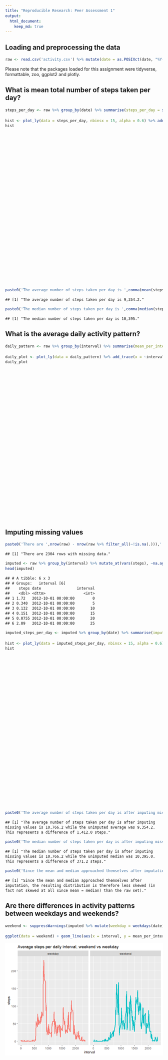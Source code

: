 ```yaml
---
title: "Reproducible Research: Peer Assessment 1"
output: 
  html_document:
    keep_md: true
---
```





## Loading and preprocessing the data

```r
raw <- read.csv('activity.csv') %>% mutate(date = as.POSIXct(date, "%Y-%m-$d"))
```
Please note that the packages loaded for this assignment were tidyverse, formattable, zoo, ggplot2 and plotly. 


## What is mean total number of steps taken per day?

```r
steps_per_day <- raw %>% group_by(date) %>% summarise(steps_per_day = sum(steps, na.rm = T))

hist <- plot_ly(data = steps_per_day, nbinsx = 15, alpha = 0.6) %>% add_histogram(x = ~steps_per_day) %>% layout(title = 'Histogram of the number of steps taken per day',yaxis = list(title = "Frequency"),xaxis = list(title = "Daily steps"))
hist
```

<!--html_preserve--><div id="htmlwidget-6cfda54bb3c24b6166be" style="width:672px;height:480px;" class="plotly html-widget"></div>
<script type="application/json" data-for="htmlwidget-6cfda54bb3c24b6166be">{"x":{"visdat":{"74f82f99534a":["function () ","plotlyVisDat"]},"cur_data":"74f82f99534a","attrs":{"74f82f99534a":{"nbinsx":15,"alpha":0.6,"alpha_stroke":1,"sizes":[10,100],"spans":[1,20],"x":{},"type":"histogram","inherit":true}},"layout":{"margin":{"b":40,"l":60,"t":25,"r":10},"title":"Histogram of the number of steps taken per day","yaxis":{"domain":[0,1],"automargin":true,"title":"Frequency"},"xaxis":{"domain":[0,1],"automargin":true,"title":"Daily steps"},"hovermode":"closest","showlegend":false},"source":"A","config":{"showSendToCloud":false},"data":[{"nbinsx":15,"x":[0,126,11352,12116,13294,15420,11015,0,12811,9900,10304,17382,12426,15098,10139,15084,13452,10056,11829,10395,8821,13460,8918,8355,2492,6778,10119,11458,5018,9819,15414,0,10600,10571,0,10439,8334,12883,3219,0,0,12608,10765,7336,0,41,5441,14339,15110,8841,4472,12787,20427,21194,14478,11834,11162,13646,10183,7047,0],"type":"histogram","marker":{"color":"rgba(31,119,180,0.6)","line":{"color":"rgba(31,119,180,1)"}},"error_y":{"color":"rgba(31,119,180,0.6)"},"error_x":{"color":"rgba(31,119,180,0.6)"},"xaxis":"x","yaxis":"y","frame":null}],"highlight":{"on":"plotly_click","persistent":false,"dynamic":false,"selectize":false,"opacityDim":0.2,"selected":{"opacity":1},"debounce":0},"shinyEvents":["plotly_hover","plotly_click","plotly_selected","plotly_relayout","plotly_brushed","plotly_brushing","plotly_clickannotation","plotly_doubleclick","plotly_deselect","plotly_afterplot","plotly_sunburstclick"],"base_url":"https://plot.ly"},"evals":[],"jsHooks":[]}</script><!--/html_preserve-->

```r
paste0('The average number of steps taken per day is ',comma(mean(steps_per_day$steps_per_day),1),'.')
```

```
## [1] "The average number of steps taken per day is 9,354.2."
```

```r
paste0('The median number of steps taken per day is ',comma(median(steps_per_day$steps_per_day),0),'.')
```

```
## [1] "The median number of steps taken per day is 10,395."
```




## What is the average daily activity pattern?

```r
daily_pattern <- raw %>% group_by(interval) %>% summarise(mean_per_interval = mean(steps, na.rm = T))

daily_plot <- plot_ly(data = daily_pattern) %>% add_trace(x = ~interval, y = ~mean_per_interval, type = 'scatter', mode = 'lines',  hoverinfo = 'text', text = ~paste('<b>','</br> Interval: ','</b>',interval,'<b>','</br> Steps per interval: ','</b>', comma(mean_per_interval,1))) %>% layout(title = 'Mean steps per daily interval', yaxis = list(title = 'steps'), xaxis = list(title = 'interval'))
daily_plot
```

<!--html_preserve--><div id="htmlwidget-1a4e6aaa9b7b237fe2d4" style="width:672px;height:480px;" class="plotly html-widget"></div>
<script type="application/json" data-for="htmlwidget-1a4e6aaa9b7b237fe2d4">{"x":{"visdat":{"74f88c65729":["function () ","plotlyVisDat"]},"cur_data":"74f88c65729","attrs":{"74f88c65729":{"alpha_stroke":1,"sizes":[10,100],"spans":[1,20],"x":{},"y":{},"type":"scatter","mode":"lines","hoverinfo":"text","text":{},"inherit":true}},"layout":{"margin":{"b":40,"l":60,"t":25,"r":10},"title":"Mean steps per daily interval","yaxis":{"domain":[0,1],"automargin":true,"title":"steps"},"xaxis":{"domain":[0,1],"automargin":true,"title":"interval"},"hovermode":"closest","showlegend":false},"source":"A","config":{"showSendToCloud":false},"data":[{"x":[0,5,10,15,20,25,30,35,40,45,50,55,100,105,110,115,120,125,130,135,140,145,150,155,200,205,210,215,220,225,230,235,240,245,250,255,300,305,310,315,320,325,330,335,340,345,350,355,400,405,410,415,420,425,430,435,440,445,450,455,500,505,510,515,520,525,530,535,540,545,550,555,600,605,610,615,620,625,630,635,640,645,650,655,700,705,710,715,720,725,730,735,740,745,750,755,800,805,810,815,820,825,830,835,840,845,850,855,900,905,910,915,920,925,930,935,940,945,950,955,1000,1005,1010,1015,1020,1025,1030,1035,1040,1045,1050,1055,1100,1105,1110,1115,1120,1125,1130,1135,1140,1145,1150,1155,1200,1205,1210,1215,1220,1225,1230,1235,1240,1245,1250,1255,1300,1305,1310,1315,1320,1325,1330,1335,1340,1345,1350,1355,1400,1405,1410,1415,1420,1425,1430,1435,1440,1445,1450,1455,1500,1505,1510,1515,1520,1525,1530,1535,1540,1545,1550,1555,1600,1605,1610,1615,1620,1625,1630,1635,1640,1645,1650,1655,1700,1705,1710,1715,1720,1725,1730,1735,1740,1745,1750,1755,1800,1805,1810,1815,1820,1825,1830,1835,1840,1845,1850,1855,1900,1905,1910,1915,1920,1925,1930,1935,1940,1945,1950,1955,2000,2005,2010,2015,2020,2025,2030,2035,2040,2045,2050,2055,2100,2105,2110,2115,2120,2125,2130,2135,2140,2145,2150,2155,2200,2205,2210,2215,2220,2225,2230,2235,2240,2245,2250,2255,2300,2305,2310,2315,2320,2325,2330,2335,2340,2345,2350,2355],"y":[1.71698113207547,0.339622641509434,0.132075471698113,0.150943396226415,0.0754716981132075,2.09433962264151,0.528301886792453,0.867924528301887,0,1.47169811320755,0.30188679245283,0.132075471698113,0.320754716981132,0.679245283018868,0.150943396226415,0.339622641509434,0,1.11320754716981,1.83018867924528,0.169811320754717,0.169811320754717,0.377358490566038,0.264150943396226,0,0,0,1.13207547169811,0,0,0.132075471698113,0,0.226415094339623,0,0,1.54716981132075,0.943396226415094,0,0,0,0,0.207547169811321,0.622641509433962,1.62264150943396,0.584905660377358,0.490566037735849,0.0754716981132075,0,0,1.18867924528302,0.943396226415094,2.56603773584906,0,0.339622641509434,0.358490566037736,4.11320754716981,0.660377358490566,3.49056603773585,0.830188679245283,3.11320754716981,1.11320754716981,0,1.56603773584906,3,2.24528301886792,3.32075471698113,2.9622641509434,2.09433962264151,6.05660377358491,16.0188679245283,18.3396226415094,39.4528301886792,44.4905660377358,31.4905660377358,49.2641509433962,53.7735849056604,63.4528301886792,49.9622641509434,47.0754716981132,52.1509433962264,39.3396226415094,44.0188679245283,44.1698113207547,37.3584905660377,49.0377358490566,43.811320754717,44.377358490566,50.5094339622642,54.5094339622642,49.9245283018868,50.9811320754717,55.6792452830189,44.3207547169811,52.2641509433962,69.5471698113208,57.8490566037736,56.1509433962264,73.377358490566,68.2075471698113,129.433962264151,157.528301886792,171.150943396226,155.396226415094,177.301886792453,206.169811320755,195.924528301887,179.566037735849,183.396226415094,167.018867924528,143.452830188679,124.037735849057,109.11320754717,108.11320754717,103.716981132075,95.9622641509434,66.2075471698113,45.2264150943396,24.7924528301887,38.7547169811321,34.9811320754717,21.0566037735849,40.5660377358491,26.9811320754717,42.4150943396226,52.6603773584906,38.9245283018868,50.7924528301887,44.2830188679245,37.4150943396226,34.6981132075472,28.3396226415094,25.0943396226415,31.9433962264151,31.3584905660377,29.6792452830189,21.3207547169811,25.5471698113208,28.377358490566,26.4716981132075,33.4339622641509,49.9811320754717,42.0377358490566,44.6037735849057,46.0377358490566,59.188679245283,63.8679245283019,87.6981132075472,94.8490566037736,92.7735849056604,63.3962264150943,50.1698113207547,54.4716981132075,32.4150943396226,26.5283018867925,37.7358490566038,45.0566037735849,67.2830188679245,42.3396226415094,39.8867924528302,43.2641509433962,40.9811320754717,46.2452830188679,56.4339622641509,42.7547169811321,25.1320754716981,39.9622641509434,53.5471698113208,47.3207547169811,60.811320754717,55.7547169811321,51.9622641509434,43.5849056603774,48.6981132075472,35.4716981132075,37.5471698113208,41.8490566037736,27.5094339622642,17.1132075471698,26.0754716981132,43.622641509434,43.7735849056604,30.0188679245283,36.0754716981132,35.4905660377358,38.8490566037736,45.9622641509434,47.7547169811321,48.1320754716981,65.3207547169811,82.9056603773585,98.6603773584906,102.11320754717,83.9622641509434,62.1320754716981,64.1320754716981,74.5471698113208,63.1698113207547,56.9056603773585,59.7735849056604,43.8679245283019,38.5660377358491,44.6603773584906,45.4528301886792,46.2075471698113,43.6792452830189,46.622641509434,56.3018867924528,50.7169811320755,61.2264150943396,72.7169811320755,78.9433962264151,68.9433962264151,59.6603773584906,75.0943396226415,56.5094339622642,34.7735849056604,37.4528301886792,40.6792452830189,58.0188679245283,74.6981132075472,85.3207547169811,59.2641509433962,67.7735849056604,77.6981132075472,74.2452830188679,85.3396226415094,99.4528301886792,86.5849056603774,85.6037735849057,84.8679245283019,77.8301886792453,58.0377358490566,53.3584905660377,36.3207547169811,20.7169811320755,27.3962264150943,40.0188679245283,30.2075471698113,25.5471698113208,45.6603773584906,33.5283018867925,19.622641509434,19.0188679245283,19.3396226415094,33.3396226415094,26.811320754717,21.1698113207547,27.3018867924528,21.3396226415094,19.5471698113208,21.3207547169811,32.3018867924528,20.1509433962264,15.9433962264151,17.2264150943396,23.4528301886792,19.2452830188679,12.4528301886792,8.0188679245283,14.6603773584906,16.3018867924528,8.67924528301887,7.79245283018868,8.13207547169811,2.62264150943396,1.45283018867925,3.67924528301887,4.81132075471698,8.50943396226415,7.07547169811321,8.69811320754717,9.75471698113208,2.20754716981132,0.320754716981132,0.113207547169811,1.60377358490566,4.60377358490566,3.30188679245283,2.84905660377358,0,0.830188679245283,0.962264150943396,1.58490566037736,2.60377358490566,4.69811320754717,3.30188679245283,0.641509433962264,0.226415094339623,1.07547169811321],"type":"scatter","mode":"lines","hoverinfo":["text","text","text","text","text","text","text","text","text","text","text","text","text","text","text","text","text","text","text","text","text","text","text","text","text","text","text","text","text","text","text","text","text","text","text","text","text","text","text","text","text","text","text","text","text","text","text","text","text","text","text","text","text","text","text","text","text","text","text","text","text","text","text","text","text","text","text","text","text","text","text","text","text","text","text","text","text","text","text","text","text","text","text","text","text","text","text","text","text","text","text","text","text","text","text","text","text","text","text","text","text","text","text","text","text","text","text","text","text","text","text","text","text","text","text","text","text","text","text","text","text","text","text","text","text","text","text","text","text","text","text","text","text","text","text","text","text","text","text","text","text","text","text","text","text","text","text","text","text","text","text","text","text","text","text","text","text","text","text","text","text","text","text","text","text","text","text","text","text","text","text","text","text","text","text","text","text","text","text","text","text","text","text","text","text","text","text","text","text","text","text","text","text","text","text","text","text","text","text","text","text","text","text","text","text","text","text","text","text","text","text","text","text","text","text","text","text","text","text","text","text","text","text","text","text","text","text","text","text","text","text","text","text","text","text","text","text","text","text","text","text","text","text","text","text","text","text","text","text","text","text","text","text","text","text","text","text","text","text","text","text","text","text","text","text","text","text","text","text","text","text","text","text","text","text","text","text","text","text","text","text","text","text","text","text","text","text","text"],"text":["<b> <\/br> Interval:  <\/b> 0 <b> <\/br> Steps per interval:  <\/b> 1.7","<b> <\/br> Interval:  <\/b> 5 <b> <\/br> Steps per interval:  <\/b> 0.3","<b> <\/br> Interval:  <\/b> 10 <b> <\/br> Steps per interval:  <\/b> 0.1","<b> <\/br> Interval:  <\/b> 15 <b> <\/br> Steps per interval:  <\/b> 0.2","<b> <\/br> Interval:  <\/b> 20 <b> <\/br> Steps per interval:  <\/b> 0.1","<b> <\/br> Interval:  <\/b> 25 <b> <\/br> Steps per interval:  <\/b> 2.1","<b> <\/br> Interval:  <\/b> 30 <b> <\/br> Steps per interval:  <\/b> 0.5","<b> <\/br> Interval:  <\/b> 35 <b> <\/br> Steps per interval:  <\/b> 0.9","<b> <\/br> Interval:  <\/b> 40 <b> <\/br> Steps per interval:  <\/b> 0.0","<b> <\/br> Interval:  <\/b> 45 <b> <\/br> Steps per interval:  <\/b> 1.5","<b> <\/br> Interval:  <\/b> 50 <b> <\/br> Steps per interval:  <\/b> 0.3","<b> <\/br> Interval:  <\/b> 55 <b> <\/br> Steps per interval:  <\/b> 0.1","<b> <\/br> Interval:  <\/b> 100 <b> <\/br> Steps per interval:  <\/b> 0.3","<b> <\/br> Interval:  <\/b> 105 <b> <\/br> Steps per interval:  <\/b> 0.7","<b> <\/br> Interval:  <\/b> 110 <b> <\/br> Steps per interval:  <\/b> 0.2","<b> <\/br> Interval:  <\/b> 115 <b> <\/br> Steps per interval:  <\/b> 0.3","<b> <\/br> Interval:  <\/b> 120 <b> <\/br> Steps per interval:  <\/b> 0.0","<b> <\/br> Interval:  <\/b> 125 <b> <\/br> Steps per interval:  <\/b> 1.1","<b> <\/br> Interval:  <\/b> 130 <b> <\/br> Steps per interval:  <\/b> 1.8","<b> <\/br> Interval:  <\/b> 135 <b> <\/br> Steps per interval:  <\/b> 0.2","<b> <\/br> Interval:  <\/b> 140 <b> <\/br> Steps per interval:  <\/b> 0.2","<b> <\/br> Interval:  <\/b> 145 <b> <\/br> Steps per interval:  <\/b> 0.4","<b> <\/br> Interval:  <\/b> 150 <b> <\/br> Steps per interval:  <\/b> 0.3","<b> <\/br> Interval:  <\/b> 155 <b> <\/br> Steps per interval:  <\/b> 0.0","<b> <\/br> Interval:  <\/b> 200 <b> <\/br> Steps per interval:  <\/b> 0.0","<b> <\/br> Interval:  <\/b> 205 <b> <\/br> Steps per interval:  <\/b> 0.0","<b> <\/br> Interval:  <\/b> 210 <b> <\/br> Steps per interval:  <\/b> 1.1","<b> <\/br> Interval:  <\/b> 215 <b> <\/br> Steps per interval:  <\/b> 0.0","<b> <\/br> Interval:  <\/b> 220 <b> <\/br> Steps per interval:  <\/b> 0.0","<b> <\/br> Interval:  <\/b> 225 <b> <\/br> Steps per interval:  <\/b> 0.1","<b> <\/br> Interval:  <\/b> 230 <b> <\/br> Steps per interval:  <\/b> 0.0","<b> <\/br> Interval:  <\/b> 235 <b> <\/br> Steps per interval:  <\/b> 0.2","<b> <\/br> Interval:  <\/b> 240 <b> <\/br> Steps per interval:  <\/b> 0.0","<b> <\/br> Interval:  <\/b> 245 <b> <\/br> Steps per interval:  <\/b> 0.0","<b> <\/br> Interval:  <\/b> 250 <b> <\/br> Steps per interval:  <\/b> 1.5","<b> <\/br> Interval:  <\/b> 255 <b> <\/br> Steps per interval:  <\/b> 0.9","<b> <\/br> Interval:  <\/b> 300 <b> <\/br> Steps per interval:  <\/b> 0.0","<b> <\/br> Interval:  <\/b> 305 <b> <\/br> Steps per interval:  <\/b> 0.0","<b> <\/br> Interval:  <\/b> 310 <b> <\/br> Steps per interval:  <\/b> 0.0","<b> <\/br> Interval:  <\/b> 315 <b> <\/br> Steps per interval:  <\/b> 0.0","<b> <\/br> Interval:  <\/b> 320 <b> <\/br> Steps per interval:  <\/b> 0.2","<b> <\/br> Interval:  <\/b> 325 <b> <\/br> Steps per interval:  <\/b> 0.6","<b> <\/br> Interval:  <\/b> 330 <b> <\/br> Steps per interval:  <\/b> 1.6","<b> <\/br> Interval:  <\/b> 335 <b> <\/br> Steps per interval:  <\/b> 0.6","<b> <\/br> Interval:  <\/b> 340 <b> <\/br> Steps per interval:  <\/b> 0.5","<b> <\/br> Interval:  <\/b> 345 <b> <\/br> Steps per interval:  <\/b> 0.1","<b> <\/br> Interval:  <\/b> 350 <b> <\/br> Steps per interval:  <\/b> 0.0","<b> <\/br> Interval:  <\/b> 355 <b> <\/br> Steps per interval:  <\/b> 0.0","<b> <\/br> Interval:  <\/b> 400 <b> <\/br> Steps per interval:  <\/b> 1.2","<b> <\/br> Interval:  <\/b> 405 <b> <\/br> Steps per interval:  <\/b> 0.9","<b> <\/br> Interval:  <\/b> 410 <b> <\/br> Steps per interval:  <\/b> 2.6","<b> <\/br> Interval:  <\/b> 415 <b> <\/br> Steps per interval:  <\/b> 0.0","<b> <\/br> Interval:  <\/b> 420 <b> <\/br> Steps per interval:  <\/b> 0.3","<b> <\/br> Interval:  <\/b> 425 <b> <\/br> Steps per interval:  <\/b> 0.4","<b> <\/br> Interval:  <\/b> 430 <b> <\/br> Steps per interval:  <\/b> 4.1","<b> <\/br> Interval:  <\/b> 435 <b> <\/br> Steps per interval:  <\/b> 0.7","<b> <\/br> Interval:  <\/b> 440 <b> <\/br> Steps per interval:  <\/b> 3.5","<b> <\/br> Interval:  <\/b> 445 <b> <\/br> Steps per interval:  <\/b> 0.8","<b> <\/br> Interval:  <\/b> 450 <b> <\/br> Steps per interval:  <\/b> 3.1","<b> <\/br> Interval:  <\/b> 455 <b> <\/br> Steps per interval:  <\/b> 1.1","<b> <\/br> Interval:  <\/b> 500 <b> <\/br> Steps per interval:  <\/b> 0.0","<b> <\/br> Interval:  <\/b> 505 <b> <\/br> Steps per interval:  <\/b> 1.6","<b> <\/br> Interval:  <\/b> 510 <b> <\/br> Steps per interval:  <\/b> 3.0","<b> <\/br> Interval:  <\/b> 515 <b> <\/br> Steps per interval:  <\/b> 2.2","<b> <\/br> Interval:  <\/b> 520 <b> <\/br> Steps per interval:  <\/b> 3.3","<b> <\/br> Interval:  <\/b> 525 <b> <\/br> Steps per interval:  <\/b> 3.0","<b> <\/br> Interval:  <\/b> 530 <b> <\/br> Steps per interval:  <\/b> 2.1","<b> <\/br> Interval:  <\/b> 535 <b> <\/br> Steps per interval:  <\/b> 6.1","<b> <\/br> Interval:  <\/b> 540 <b> <\/br> Steps per interval:  <\/b> 16.0","<b> <\/br> Interval:  <\/b> 545 <b> <\/br> Steps per interval:  <\/b> 18.3","<b> <\/br> Interval:  <\/b> 550 <b> <\/br> Steps per interval:  <\/b> 39.5","<b> <\/br> Interval:  <\/b> 555 <b> <\/br> Steps per interval:  <\/b> 44.5","<b> <\/br> Interval:  <\/b> 600 <b> <\/br> Steps per interval:  <\/b> 31.5","<b> <\/br> Interval:  <\/b> 605 <b> <\/br> Steps per interval:  <\/b> 49.3","<b> <\/br> Interval:  <\/b> 610 <b> <\/br> Steps per interval:  <\/b> 53.8","<b> <\/br> Interval:  <\/b> 615 <b> <\/br> Steps per interval:  <\/b> 63.5","<b> <\/br> Interval:  <\/b> 620 <b> <\/br> Steps per interval:  <\/b> 50.0","<b> <\/br> Interval:  <\/b> 625 <b> <\/br> Steps per interval:  <\/b> 47.1","<b> <\/br> Interval:  <\/b> 630 <b> <\/br> Steps per interval:  <\/b> 52.2","<b> <\/br> Interval:  <\/b> 635 <b> <\/br> Steps per interval:  <\/b> 39.3","<b> <\/br> Interval:  <\/b> 640 <b> <\/br> Steps per interval:  <\/b> 44.0","<b> <\/br> Interval:  <\/b> 645 <b> <\/br> Steps per interval:  <\/b> 44.2","<b> <\/br> Interval:  <\/b> 650 <b> <\/br> Steps per interval:  <\/b> 37.4","<b> <\/br> Interval:  <\/b> 655 <b> <\/br> Steps per interval:  <\/b> 49.0","<b> <\/br> Interval:  <\/b> 700 <b> <\/br> Steps per interval:  <\/b> 43.8","<b> <\/br> Interval:  <\/b> 705 <b> <\/br> Steps per interval:  <\/b> 44.4","<b> <\/br> Interval:  <\/b> 710 <b> <\/br> Steps per interval:  <\/b> 50.5","<b> <\/br> Interval:  <\/b> 715 <b> <\/br> Steps per interval:  <\/b> 54.5","<b> <\/br> Interval:  <\/b> 720 <b> <\/br> Steps per interval:  <\/b> 49.9","<b> <\/br> Interval:  <\/b> 725 <b> <\/br> Steps per interval:  <\/b> 51.0","<b> <\/br> Interval:  <\/b> 730 <b> <\/br> Steps per interval:  <\/b> 55.7","<b> <\/br> Interval:  <\/b> 735 <b> <\/br> Steps per interval:  <\/b> 44.3","<b> <\/br> Interval:  <\/b> 740 <b> <\/br> Steps per interval:  <\/b> 52.3","<b> <\/br> Interval:  <\/b> 745 <b> <\/br> Steps per interval:  <\/b> 69.5","<b> <\/br> Interval:  <\/b> 750 <b> <\/br> Steps per interval:  <\/b> 57.8","<b> <\/br> Interval:  <\/b> 755 <b> <\/br> Steps per interval:  <\/b> 56.2","<b> <\/br> Interval:  <\/b> 800 <b> <\/br> Steps per interval:  <\/b> 73.4","<b> <\/br> Interval:  <\/b> 805 <b> <\/br> Steps per interval:  <\/b> 68.2","<b> <\/br> Interval:  <\/b> 810 <b> <\/br> Steps per interval:  <\/b> 129.4","<b> <\/br> Interval:  <\/b> 815 <b> <\/br> Steps per interval:  <\/b> 157.5","<b> <\/br> Interval:  <\/b> 820 <b> <\/br> Steps per interval:  <\/b> 171.2","<b> <\/br> Interval:  <\/b> 825 <b> <\/br> Steps per interval:  <\/b> 155.4","<b> <\/br> Interval:  <\/b> 830 <b> <\/br> Steps per interval:  <\/b> 177.3","<b> <\/br> Interval:  <\/b> 835 <b> <\/br> Steps per interval:  <\/b> 206.2","<b> <\/br> Interval:  <\/b> 840 <b> <\/br> Steps per interval:  <\/b> 195.9","<b> <\/br> Interval:  <\/b> 845 <b> <\/br> Steps per interval:  <\/b> 179.6","<b> <\/br> Interval:  <\/b> 850 <b> <\/br> Steps per interval:  <\/b> 183.4","<b> <\/br> Interval:  <\/b> 855 <b> <\/br> Steps per interval:  <\/b> 167.0","<b> <\/br> Interval:  <\/b> 900 <b> <\/br> Steps per interval:  <\/b> 143.5","<b> <\/br> Interval:  <\/b> 905 <b> <\/br> Steps per interval:  <\/b> 124.0","<b> <\/br> Interval:  <\/b> 910 <b> <\/br> Steps per interval:  <\/b> 109.1","<b> <\/br> Interval:  <\/b> 915 <b> <\/br> Steps per interval:  <\/b> 108.1","<b> <\/br> Interval:  <\/b> 920 <b> <\/br> Steps per interval:  <\/b> 103.7","<b> <\/br> Interval:  <\/b> 925 <b> <\/br> Steps per interval:  <\/b> 96.0","<b> <\/br> Interval:  <\/b> 930 <b> <\/br> Steps per interval:  <\/b> 66.2","<b> <\/br> Interval:  <\/b> 935 <b> <\/br> Steps per interval:  <\/b> 45.2","<b> <\/br> Interval:  <\/b> 940 <b> <\/br> Steps per interval:  <\/b> 24.8","<b> <\/br> Interval:  <\/b> 945 <b> <\/br> Steps per interval:  <\/b> 38.8","<b> <\/br> Interval:  <\/b> 950 <b> <\/br> Steps per interval:  <\/b> 35.0","<b> <\/br> Interval:  <\/b> 955 <b> <\/br> Steps per interval:  <\/b> 21.1","<b> <\/br> Interval:  <\/b> 1000 <b> <\/br> Steps per interval:  <\/b> 40.6","<b> <\/br> Interval:  <\/b> 1005 <b> <\/br> Steps per interval:  <\/b> 27.0","<b> <\/br> Interval:  <\/b> 1010 <b> <\/br> Steps per interval:  <\/b> 42.4","<b> <\/br> Interval:  <\/b> 1015 <b> <\/br> Steps per interval:  <\/b> 52.7","<b> <\/br> Interval:  <\/b> 1020 <b> <\/br> Steps per interval:  <\/b> 38.9","<b> <\/br> Interval:  <\/b> 1025 <b> <\/br> Steps per interval:  <\/b> 50.8","<b> <\/br> Interval:  <\/b> 1030 <b> <\/br> Steps per interval:  <\/b> 44.3","<b> <\/br> Interval:  <\/b> 1035 <b> <\/br> Steps per interval:  <\/b> 37.4","<b> <\/br> Interval:  <\/b> 1040 <b> <\/br> Steps per interval:  <\/b> 34.7","<b> <\/br> Interval:  <\/b> 1045 <b> <\/br> Steps per interval:  <\/b> 28.3","<b> <\/br> Interval:  <\/b> 1050 <b> <\/br> Steps per interval:  <\/b> 25.1","<b> <\/br> Interval:  <\/b> 1055 <b> <\/br> Steps per interval:  <\/b> 31.9","<b> <\/br> Interval:  <\/b> 1100 <b> <\/br> Steps per interval:  <\/b> 31.4","<b> <\/br> Interval:  <\/b> 1105 <b> <\/br> Steps per interval:  <\/b> 29.7","<b> <\/br> Interval:  <\/b> 1110 <b> <\/br> Steps per interval:  <\/b> 21.3","<b> <\/br> Interval:  <\/b> 1115 <b> <\/br> Steps per interval:  <\/b> 25.5","<b> <\/br> Interval:  <\/b> 1120 <b> <\/br> Steps per interval:  <\/b> 28.4","<b> <\/br> Interval:  <\/b> 1125 <b> <\/br> Steps per interval:  <\/b> 26.5","<b> <\/br> Interval:  <\/b> 1130 <b> <\/br> Steps per interval:  <\/b> 33.4","<b> <\/br> Interval:  <\/b> 1135 <b> <\/br> Steps per interval:  <\/b> 50.0","<b> <\/br> Interval:  <\/b> 1140 <b> <\/br> Steps per interval:  <\/b> 42.0","<b> <\/br> Interval:  <\/b> 1145 <b> <\/br> Steps per interval:  <\/b> 44.6","<b> <\/br> Interval:  <\/b> 1150 <b> <\/br> Steps per interval:  <\/b> 46.0","<b> <\/br> Interval:  <\/b> 1155 <b> <\/br> Steps per interval:  <\/b> 59.2","<b> <\/br> Interval:  <\/b> 1200 <b> <\/br> Steps per interval:  <\/b> 63.9","<b> <\/br> Interval:  <\/b> 1205 <b> <\/br> Steps per interval:  <\/b> 87.7","<b> <\/br> Interval:  <\/b> 1210 <b> <\/br> Steps per interval:  <\/b> 94.8","<b> <\/br> Interval:  <\/b> 1215 <b> <\/br> Steps per interval:  <\/b> 92.8","<b> <\/br> Interval:  <\/b> 1220 <b> <\/br> Steps per interval:  <\/b> 63.4","<b> <\/br> Interval:  <\/b> 1225 <b> <\/br> Steps per interval:  <\/b> 50.2","<b> <\/br> Interval:  <\/b> 1230 <b> <\/br> Steps per interval:  <\/b> 54.5","<b> <\/br> Interval:  <\/b> 1235 <b> <\/br> Steps per interval:  <\/b> 32.4","<b> <\/br> Interval:  <\/b> 1240 <b> <\/br> Steps per interval:  <\/b> 26.5","<b> <\/br> Interval:  <\/b> 1245 <b> <\/br> Steps per interval:  <\/b> 37.7","<b> <\/br> Interval:  <\/b> 1250 <b> <\/br> Steps per interval:  <\/b> 45.1","<b> <\/br> Interval:  <\/b> 1255 <b> <\/br> Steps per interval:  <\/b> 67.3","<b> <\/br> Interval:  <\/b> 1300 <b> <\/br> Steps per interval:  <\/b> 42.3","<b> <\/br> Interval:  <\/b> 1305 <b> <\/br> Steps per interval:  <\/b> 39.9","<b> <\/br> Interval:  <\/b> 1310 <b> <\/br> Steps per interval:  <\/b> 43.3","<b> <\/br> Interval:  <\/b> 1315 <b> <\/br> Steps per interval:  <\/b> 41.0","<b> <\/br> Interval:  <\/b> 1320 <b> <\/br> Steps per interval:  <\/b> 46.2","<b> <\/br> Interval:  <\/b> 1325 <b> <\/br> Steps per interval:  <\/b> 56.4","<b> <\/br> Interval:  <\/b> 1330 <b> <\/br> Steps per interval:  <\/b> 42.8","<b> <\/br> Interval:  <\/b> 1335 <b> <\/br> Steps per interval:  <\/b> 25.1","<b> <\/br> Interval:  <\/b> 1340 <b> <\/br> Steps per interval:  <\/b> 40.0","<b> <\/br> Interval:  <\/b> 1345 <b> <\/br> Steps per interval:  <\/b> 53.5","<b> <\/br> Interval:  <\/b> 1350 <b> <\/br> Steps per interval:  <\/b> 47.3","<b> <\/br> Interval:  <\/b> 1355 <b> <\/br> Steps per interval:  <\/b> 60.8","<b> <\/br> Interval:  <\/b> 1400 <b> <\/br> Steps per interval:  <\/b> 55.8","<b> <\/br> Interval:  <\/b> 1405 <b> <\/br> Steps per interval:  <\/b> 52.0","<b> <\/br> Interval:  <\/b> 1410 <b> <\/br> Steps per interval:  <\/b> 43.6","<b> <\/br> Interval:  <\/b> 1415 <b> <\/br> Steps per interval:  <\/b> 48.7","<b> <\/br> Interval:  <\/b> 1420 <b> <\/br> Steps per interval:  <\/b> 35.5","<b> <\/br> Interval:  <\/b> 1425 <b> <\/br> Steps per interval:  <\/b> 37.5","<b> <\/br> Interval:  <\/b> 1430 <b> <\/br> Steps per interval:  <\/b> 41.8","<b> <\/br> Interval:  <\/b> 1435 <b> <\/br> Steps per interval:  <\/b> 27.5","<b> <\/br> Interval:  <\/b> 1440 <b> <\/br> Steps per interval:  <\/b> 17.1","<b> <\/br> Interval:  <\/b> 1445 <b> <\/br> Steps per interval:  <\/b> 26.1","<b> <\/br> Interval:  <\/b> 1450 <b> <\/br> Steps per interval:  <\/b> 43.6","<b> <\/br> Interval:  <\/b> 1455 <b> <\/br> Steps per interval:  <\/b> 43.8","<b> <\/br> Interval:  <\/b> 1500 <b> <\/br> Steps per interval:  <\/b> 30.0","<b> <\/br> Interval:  <\/b> 1505 <b> <\/br> Steps per interval:  <\/b> 36.1","<b> <\/br> Interval:  <\/b> 1510 <b> <\/br> Steps per interval:  <\/b> 35.5","<b> <\/br> Interval:  <\/b> 1515 <b> <\/br> Steps per interval:  <\/b> 38.8","<b> <\/br> Interval:  <\/b> 1520 <b> <\/br> Steps per interval:  <\/b> 46.0","<b> <\/br> Interval:  <\/b> 1525 <b> <\/br> Steps per interval:  <\/b> 47.8","<b> <\/br> Interval:  <\/b> 1530 <b> <\/br> Steps per interval:  <\/b> 48.1","<b> <\/br> Interval:  <\/b> 1535 <b> <\/br> Steps per interval:  <\/b> 65.3","<b> <\/br> Interval:  <\/b> 1540 <b> <\/br> Steps per interval:  <\/b> 82.9","<b> <\/br> Interval:  <\/b> 1545 <b> <\/br> Steps per interval:  <\/b> 98.7","<b> <\/br> Interval:  <\/b> 1550 <b> <\/br> Steps per interval:  <\/b> 102.1","<b> <\/br> Interval:  <\/b> 1555 <b> <\/br> Steps per interval:  <\/b> 84.0","<b> <\/br> Interval:  <\/b> 1600 <b> <\/br> Steps per interval:  <\/b> 62.1","<b> <\/br> Interval:  <\/b> 1605 <b> <\/br> Steps per interval:  <\/b> 64.1","<b> <\/br> Interval:  <\/b> 1610 <b> <\/br> Steps per interval:  <\/b> 74.5","<b> <\/br> Interval:  <\/b> 1615 <b> <\/br> Steps per interval:  <\/b> 63.2","<b> <\/br> Interval:  <\/b> 1620 <b> <\/br> Steps per interval:  <\/b> 56.9","<b> <\/br> Interval:  <\/b> 1625 <b> <\/br> Steps per interval:  <\/b> 59.8","<b> <\/br> Interval:  <\/b> 1630 <b> <\/br> Steps per interval:  <\/b> 43.9","<b> <\/br> Interval:  <\/b> 1635 <b> <\/br> Steps per interval:  <\/b> 38.6","<b> <\/br> Interval:  <\/b> 1640 <b> <\/br> Steps per interval:  <\/b> 44.7","<b> <\/br> Interval:  <\/b> 1645 <b> <\/br> Steps per interval:  <\/b> 45.5","<b> <\/br> Interval:  <\/b> 1650 <b> <\/br> Steps per interval:  <\/b> 46.2","<b> <\/br> Interval:  <\/b> 1655 <b> <\/br> Steps per interval:  <\/b> 43.7","<b> <\/br> Interval:  <\/b> 1700 <b> <\/br> Steps per interval:  <\/b> 46.6","<b> <\/br> Interval:  <\/b> 1705 <b> <\/br> Steps per interval:  <\/b> 56.3","<b> <\/br> Interval:  <\/b> 1710 <b> <\/br> Steps per interval:  <\/b> 50.7","<b> <\/br> Interval:  <\/b> 1715 <b> <\/br> Steps per interval:  <\/b> 61.2","<b> <\/br> Interval:  <\/b> 1720 <b> <\/br> Steps per interval:  <\/b> 72.7","<b> <\/br> Interval:  <\/b> 1725 <b> <\/br> Steps per interval:  <\/b> 78.9","<b> <\/br> Interval:  <\/b> 1730 <b> <\/br> Steps per interval:  <\/b> 68.9","<b> <\/br> Interval:  <\/b> 1735 <b> <\/br> Steps per interval:  <\/b> 59.7","<b> <\/br> Interval:  <\/b> 1740 <b> <\/br> Steps per interval:  <\/b> 75.1","<b> <\/br> Interval:  <\/b> 1745 <b> <\/br> Steps per interval:  <\/b> 56.5","<b> <\/br> Interval:  <\/b> 1750 <b> <\/br> Steps per interval:  <\/b> 34.8","<b> <\/br> Interval:  <\/b> 1755 <b> <\/br> Steps per interval:  <\/b> 37.5","<b> <\/br> Interval:  <\/b> 1800 <b> <\/br> Steps per interval:  <\/b> 40.7","<b> <\/br> Interval:  <\/b> 1805 <b> <\/br> Steps per interval:  <\/b> 58.0","<b> <\/br> Interval:  <\/b> 1810 <b> <\/br> Steps per interval:  <\/b> 74.7","<b> <\/br> Interval:  <\/b> 1815 <b> <\/br> Steps per interval:  <\/b> 85.3","<b> <\/br> Interval:  <\/b> 1820 <b> <\/br> Steps per interval:  <\/b> 59.3","<b> <\/br> Interval:  <\/b> 1825 <b> <\/br> Steps per interval:  <\/b> 67.8","<b> <\/br> Interval:  <\/b> 1830 <b> <\/br> Steps per interval:  <\/b> 77.7","<b> <\/br> Interval:  <\/b> 1835 <b> <\/br> Steps per interval:  <\/b> 74.2","<b> <\/br> Interval:  <\/b> 1840 <b> <\/br> Steps per interval:  <\/b> 85.3","<b> <\/br> Interval:  <\/b> 1845 <b> <\/br> Steps per interval:  <\/b> 99.5","<b> <\/br> Interval:  <\/b> 1850 <b> <\/br> Steps per interval:  <\/b> 86.6","<b> <\/br> Interval:  <\/b> 1855 <b> <\/br> Steps per interval:  <\/b> 85.6","<b> <\/br> Interval:  <\/b> 1900 <b> <\/br> Steps per interval:  <\/b> 84.9","<b> <\/br> Interval:  <\/b> 1905 <b> <\/br> Steps per interval:  <\/b> 77.8","<b> <\/br> Interval:  <\/b> 1910 <b> <\/br> Steps per interval:  <\/b> 58.0","<b> <\/br> Interval:  <\/b> 1915 <b> <\/br> Steps per interval:  <\/b> 53.4","<b> <\/br> Interval:  <\/b> 1920 <b> <\/br> Steps per interval:  <\/b> 36.3","<b> <\/br> Interval:  <\/b> 1925 <b> <\/br> Steps per interval:  <\/b> 20.7","<b> <\/br> Interval:  <\/b> 1930 <b> <\/br> Steps per interval:  <\/b> 27.4","<b> <\/br> Interval:  <\/b> 1935 <b> <\/br> Steps per interval:  <\/b> 40.0","<b> <\/br> Interval:  <\/b> 1940 <b> <\/br> Steps per interval:  <\/b> 30.2","<b> <\/br> Interval:  <\/b> 1945 <b> <\/br> Steps per interval:  <\/b> 25.5","<b> <\/br> Interval:  <\/b> 1950 <b> <\/br> Steps per interval:  <\/b> 45.7","<b> <\/br> Interval:  <\/b> 1955 <b> <\/br> Steps per interval:  <\/b> 33.5","<b> <\/br> Interval:  <\/b> 2000 <b> <\/br> Steps per interval:  <\/b> 19.6","<b> <\/br> Interval:  <\/b> 2005 <b> <\/br> Steps per interval:  <\/b> 19.0","<b> <\/br> Interval:  <\/b> 2010 <b> <\/br> Steps per interval:  <\/b> 19.3","<b> <\/br> Interval:  <\/b> 2015 <b> <\/br> Steps per interval:  <\/b> 33.3","<b> <\/br> Interval:  <\/b> 2020 <b> <\/br> Steps per interval:  <\/b> 26.8","<b> <\/br> Interval:  <\/b> 2025 <b> <\/br> Steps per interval:  <\/b> 21.2","<b> <\/br> Interval:  <\/b> 2030 <b> <\/br> Steps per interval:  <\/b> 27.3","<b> <\/br> Interval:  <\/b> 2035 <b> <\/br> Steps per interval:  <\/b> 21.3","<b> <\/br> Interval:  <\/b> 2040 <b> <\/br> Steps per interval:  <\/b> 19.5","<b> <\/br> Interval:  <\/b> 2045 <b> <\/br> Steps per interval:  <\/b> 21.3","<b> <\/br> Interval:  <\/b> 2050 <b> <\/br> Steps per interval:  <\/b> 32.3","<b> <\/br> Interval:  <\/b> 2055 <b> <\/br> Steps per interval:  <\/b> 20.2","<b> <\/br> Interval:  <\/b> 2100 <b> <\/br> Steps per interval:  <\/b> 15.9","<b> <\/br> Interval:  <\/b> 2105 <b> <\/br> Steps per interval:  <\/b> 17.2","<b> <\/br> Interval:  <\/b> 2110 <b> <\/br> Steps per interval:  <\/b> 23.5","<b> <\/br> Interval:  <\/b> 2115 <b> <\/br> Steps per interval:  <\/b> 19.2","<b> <\/br> Interval:  <\/b> 2120 <b> <\/br> Steps per interval:  <\/b> 12.5","<b> <\/br> Interval:  <\/b> 2125 <b> <\/br> Steps per interval:  <\/b> 8.0","<b> <\/br> Interval:  <\/b> 2130 <b> <\/br> Steps per interval:  <\/b> 14.7","<b> <\/br> Interval:  <\/b> 2135 <b> <\/br> Steps per interval:  <\/b> 16.3","<b> <\/br> Interval:  <\/b> 2140 <b> <\/br> Steps per interval:  <\/b> 8.7","<b> <\/br> Interval:  <\/b> 2145 <b> <\/br> Steps per interval:  <\/b> 7.8","<b> <\/br> Interval:  <\/b> 2150 <b> <\/br> Steps per interval:  <\/b> 8.1","<b> <\/br> Interval:  <\/b> 2155 <b> <\/br> Steps per interval:  <\/b> 2.6","<b> <\/br> Interval:  <\/b> 2200 <b> <\/br> Steps per interval:  <\/b> 1.5","<b> <\/br> Interval:  <\/b> 2205 <b> <\/br> Steps per interval:  <\/b> 3.7","<b> <\/br> Interval:  <\/b> 2210 <b> <\/br> Steps per interval:  <\/b> 4.8","<b> <\/br> Interval:  <\/b> 2215 <b> <\/br> Steps per interval:  <\/b> 8.5","<b> <\/br> Interval:  <\/b> 2220 <b> <\/br> Steps per interval:  <\/b> 7.1","<b> <\/br> Interval:  <\/b> 2225 <b> <\/br> Steps per interval:  <\/b> 8.7","<b> <\/br> Interval:  <\/b> 2230 <b> <\/br> Steps per interval:  <\/b> 9.8","<b> <\/br> Interval:  <\/b> 2235 <b> <\/br> Steps per interval:  <\/b> 2.2","<b> <\/br> Interval:  <\/b> 2240 <b> <\/br> Steps per interval:  <\/b> 0.3","<b> <\/br> Interval:  <\/b> 2245 <b> <\/br> Steps per interval:  <\/b> 0.1","<b> <\/br> Interval:  <\/b> 2250 <b> <\/br> Steps per interval:  <\/b> 1.6","<b> <\/br> Interval:  <\/b> 2255 <b> <\/br> Steps per interval:  <\/b> 4.6","<b> <\/br> Interval:  <\/b> 2300 <b> <\/br> Steps per interval:  <\/b> 3.3","<b> <\/br> Interval:  <\/b> 2305 <b> <\/br> Steps per interval:  <\/b> 2.8","<b> <\/br> Interval:  <\/b> 2310 <b> <\/br> Steps per interval:  <\/b> 0.0","<b> <\/br> Interval:  <\/b> 2315 <b> <\/br> Steps per interval:  <\/b> 0.8","<b> <\/br> Interval:  <\/b> 2320 <b> <\/br> Steps per interval:  <\/b> 1.0","<b> <\/br> Interval:  <\/b> 2325 <b> <\/br> Steps per interval:  <\/b> 1.6","<b> <\/br> Interval:  <\/b> 2330 <b> <\/br> Steps per interval:  <\/b> 2.6","<b> <\/br> Interval:  <\/b> 2335 <b> <\/br> Steps per interval:  <\/b> 4.7","<b> <\/br> Interval:  <\/b> 2340 <b> <\/br> Steps per interval:  <\/b> 3.3","<b> <\/br> Interval:  <\/b> 2345 <b> <\/br> Steps per interval:  <\/b> 0.6","<b> <\/br> Interval:  <\/b> 2350 <b> <\/br> Steps per interval:  <\/b> 0.2","<b> <\/br> Interval:  <\/b> 2355 <b> <\/br> Steps per interval:  <\/b> 1.1"],"marker":{"color":"rgba(31,119,180,1)","line":{"color":"rgba(31,119,180,1)"}},"error_y":{"color":"rgba(31,119,180,1)"},"error_x":{"color":"rgba(31,119,180,1)"},"line":{"color":"rgba(31,119,180,1)"},"xaxis":"x","yaxis":"y","frame":null}],"highlight":{"on":"plotly_click","persistent":false,"dynamic":false,"selectize":false,"opacityDim":0.2,"selected":{"opacity":1},"debounce":0},"shinyEvents":["plotly_hover","plotly_click","plotly_selected","plotly_relayout","plotly_brushed","plotly_brushing","plotly_clickannotation","plotly_doubleclick","plotly_deselect","plotly_afterplot","plotly_sunburstclick"],"base_url":"https://plot.ly"},"evals":[],"jsHooks":[]}</script><!--/html_preserve-->




## Imputing missing values

```r
paste0('There are ',nrow(raw) - nrow(raw %>% filter_all(~!is.na(.))),' rows with missing data.')
```

```
## [1] "There are 2304 rows with missing data."
```

```r
imputed <- raw %>% group_by(interval) %>% mutate_at(vars(steps), ~na.aggregate(.))
head(imputed)
```

```
## # A tibble: 6 x 3
## # Groups:   interval [6]
##    steps date                interval
##    <dbl> <dttm>                 <int>
## 1 1.72   2012-10-01 00:00:00        0
## 2 0.340  2012-10-01 00:00:00        5
## 3 0.132  2012-10-01 00:00:00       10
## 4 0.151  2012-10-01 00:00:00       15
## 5 0.0755 2012-10-01 00:00:00       20
## 6 2.09   2012-10-01 00:00:00       25
```


```r
imputed_steps_per_day <- imputed %>% group_by(date) %>% summarise(imputed_steps_per_day = sum(steps, na.rm = T))

hist <- plot_ly(data = imputed_steps_per_day, nbinsx = 15, alpha = 0.6) %>% add_histogram(x = ~imputed_steps_per_day) %>% layout(title = 'Histogram of the number of steps taken per day',yaxis = list(title = "Frequency"),xaxis = list(title = "Daily steps"))
hist
```

<!--html_preserve--><div id="htmlwidget-269897fc55e0a2e88552" style="width:672px;height:480px;" class="plotly html-widget"></div>
<script type="application/json" data-for="htmlwidget-269897fc55e0a2e88552">{"x":{"visdat":{"74f86d9f4e9c":["function () ","plotlyVisDat"]},"cur_data":"74f86d9f4e9c","attrs":{"74f86d9f4e9c":{"nbinsx":15,"alpha":0.6,"alpha_stroke":1,"sizes":[10,100],"spans":[1,20],"x":{},"type":"histogram","inherit":true}},"layout":{"margin":{"b":40,"l":60,"t":25,"r":10},"title":"Histogram of the number of steps taken per day","yaxis":{"domain":[0,1],"automargin":true,"title":"Frequency"},"xaxis":{"domain":[0,1],"automargin":true,"title":"Daily steps"},"hovermode":"closest","showlegend":false},"source":"A","config":{"showSendToCloud":false},"data":[{"nbinsx":15,"x":[10766.1886792453,126,11352,12116,13294,15420,11015,10766.1886792453,12811,9900,10304,17382,12426,15098,10139,15084,13452,10056,11829,10395,8821,13460,8918,8355,2492,6778,10119,11458,5018,9819,15414,10766.1886792453,10600,10571,10766.1886792453,10439,8334,12883,3219,10766.1886792453,10766.1886792453,12608,10765,7336,10766.1886792453,41,5441,14339,15110,8841,4472,12787,20427,21194,14478,11834,11162,13646,10183,7047,10766.1886792453],"type":"histogram","marker":{"color":"rgba(31,119,180,0.6)","line":{"color":"rgba(31,119,180,1)"}},"error_y":{"color":"rgba(31,119,180,0.6)"},"error_x":{"color":"rgba(31,119,180,0.6)"},"xaxis":"x","yaxis":"y","frame":null}],"highlight":{"on":"plotly_click","persistent":false,"dynamic":false,"selectize":false,"opacityDim":0.2,"selected":{"opacity":1},"debounce":0},"shinyEvents":["plotly_hover","plotly_click","plotly_selected","plotly_relayout","plotly_brushed","plotly_brushing","plotly_clickannotation","plotly_doubleclick","plotly_deselect","plotly_afterplot","plotly_sunburstclick"],"base_url":"https://plot.ly"},"evals":[],"jsHooks":[]}</script><!--/html_preserve-->

```r
paste0('The average number of steps taken per day is after imputing missing values is ',comma(mean(imputed_steps_per_day$imputed_steps_per_day),1),' while the unimputed average was ',comma(mean(steps_per_day$steps_per_day),1),'. This represents a difference of ',abs(comma(mean(steps_per_day$steps_per_day),1)-comma(mean(imputed_steps_per_day$imputed_steps_per_day),1)),' steps.')
```

```
## [1] "The average number of steps taken per day is after imputing missing values is 10,766.2 while the unimputed average was 9,354.2. This represents a difference of 1,412.0 steps."
```

```r
paste0('The median number of steps taken per day is after imputing missing values is ',comma(median(imputed_steps_per_day$imputed_steps_per_day),1),' while the unimputed median was ',comma(median(steps_per_day$steps_per_day),1),'. This represents a difference of ',abs(comma(median(steps_per_day$steps_per_day),1)-comma(median(imputed_steps_per_day$imputed_steps_per_day),1)),' steps.')
```

```
## [1] "The median number of steps taken per day is after imputing missing values is 10,766.2 while the unimputed median was 10,395.0. This represents a difference of 371.2 steps."
```

```r
paste0('Since the mean and median approached themselves after imputation, the resulting distribution is therefore less skewed (in fact not skewed at all since mean = median) than the raw set).')
```

```
## [1] "Since the mean and median approached themselves after imputation, the resulting distribution is therefore less skewed (in fact not skewed at all since mean = median) than the raw set)."
```



## Are there differences in activity patterns between weekdays and weekends?

```r
weekend <- suppressWarnings(imputed %>% mutate(weekday = weekdays(date),weekend = as.factor(ifelse(weekday %in% c('Saturday','Sunday'), 'weekend', 'weekday')))) %>% group_by(interval,weekend) %>% summarise(mean_per_interval = mean(steps, na.rm = T))

ggplot(data = weekend) + geom_line(aes(x = interval, y = mean_per_interval, color = weekend), show.legend = F, size = 1.1) + facet_wrap(~weekend) + labs(title = 'Average steps per daily interval, weekend vs weekday', x = 'interval', y = 'steps')
```

![](PA1_template_files/figure-html/unnamed-chunk-1-1.png)<!-- -->

